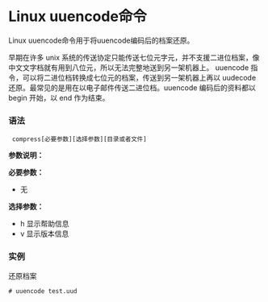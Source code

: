 
# Linux uuencode命令



Linux uuencode命令用于将uuencode编码后的档案还原。

早期在许多 unix 系统的传送协定只能传送七位元字元，并不支援二进位档案，像中文文字档就有用到八位元，所以无法完整地送到另一架机器上。 uuencode 指令，可以将二进位档转换成七位元的档案，传送到另一架机器上再以 uudecode 还原。最常见的是用在以电子邮件传送二进位档。uuencode 编码后的资料都以 begin 开始，以 end 作为结束。

### 语法

```
 compress[必要参数][选择参数][目录或者文件]
```

**参数说明：**

**必要参数：**

*   无

**选择参数：**

*   h 显示帮助信息
*   v 显示版本信息

### 实例

还原档案

```
# uuencode test.uud

```



